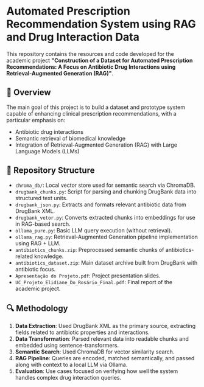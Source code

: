 # Automated Prescription Recommendation System using RAG and Drug Interaction Data

This repository contains the resources and code developed for the academic project **"Construction of a Dataset for Automated Prescription Recommendations: A Focus on Antibiotic Drug Interactions using Retrieval-Augmented Generation (RAG)"**.

## 🧠 Overview

The main goal of this project is to build a dataset and prototype system capable of enhancing clinical prescription recommendations, with a particular emphasis on:
- Antibiotic drug interactions
- Semantic retrieval of biomedical knowledge
- Integration of Retrieval-Augmented Generation (RAG) with Large Language Models (LLMs)

## 📂 Repository Structure

- `chroma_db/`: Local vector store used for semantic search via ChromaDB.
- `drugbank_chunks.py`: Script for parsing and chunking DrugBank data into structured text units.
- `drugbank_json.py`: Extracts and formats relevant antibiotic data from DrugBank XML.
- `drugbank_vetor.py`: Converts extracted chunks into embeddings for use in RAG-based search.
- `ollama_pure.py`: Basic LLM query execution (without retrieval).
- `ollama_rag.py`: Retrieval-Augmented Generation pipeline implementation using RAG + LLM.
- `antibiotics_chunks.zip`: Preprocessed semantic chunks of antibiotics-related knowledge.
- `antibiotics_dataset.zip`: Main dataset archive built from DrugBank with antibiotic focus.
- `Apresentação do Projeto.pdf`: Project presentation slides.
- `UC_Projeto_Elidiane_Do_Rosário_Final.pdf`: Final report of the academic project.

## 🔍 Methodology

1. **Data Extraction**: Used DrugBank XML as the primary source, extracting fields related to antibiotic properties and interactions.
2. **Data Transformation**: Parsed relevant data into readable chunks and embedded using sentence-transformers.
3. **Semantic Search**: Used ChromaDB for vector similarity search.
4. **RAG Pipeline**: Queries are encoded, matched semantically, and passed along with context to a local LLM via Ollama.
5. **Evaluation**: Use cases focused on verifying how well the system handles complex drug interaction queries.

